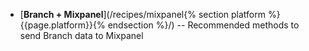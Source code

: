 * [**Branch + Mixpanel**](/recipes/mixpanel{% section platform %}{{page.platform}}{% endsection %}/) -- Recommended methods to send Branch data to Mixpanel